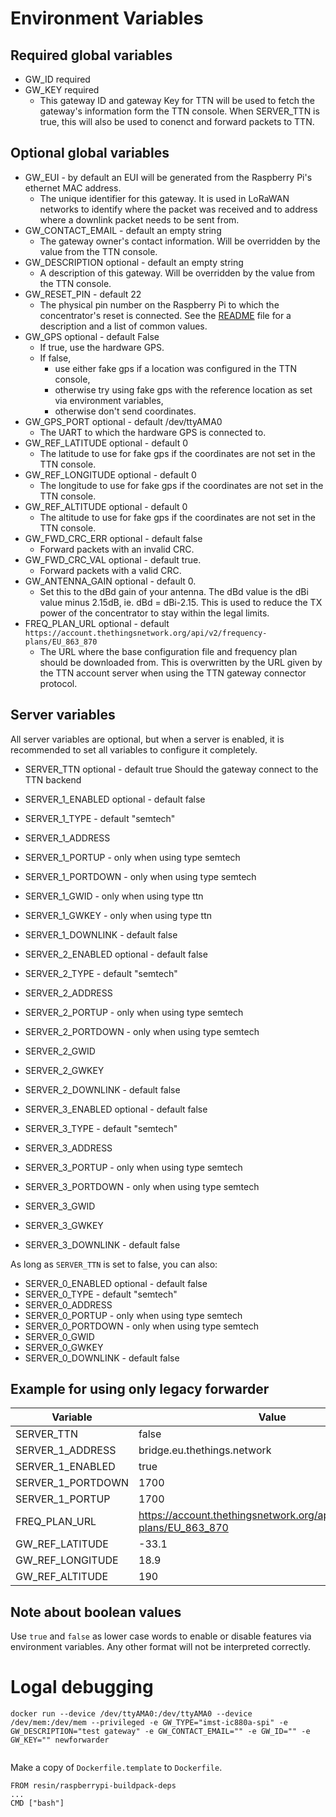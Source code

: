 # Environment Variables
## Required global variables
* GW_ID required
* GW_KEY required
  * This gateway ID and gateway Key for TTN will be used to fetch the gateway's information form the TTN console. When SERVER_TTN is true, this will also be used to conenct and forward packets to TTN.

## Optional global variables
* GW_EUI - by default an EUI will be generated from the Raspberry Pi's ethernet MAC address.
  * The unique identifier for this gateway. It is used in LoRaWAN networks to identify where the packet was received and to address where a downlink packet needs to be sent from.
* GW_CONTACT_EMAIL - default an empty string
  * The gateway owner's contact information. Will be overridden by the value from the TTN console.
* GW_DESCRIPTION optional - default an empty string
  * A description of this gateway. Will be overridden by the value from the TTN console.
* GW_RESET_PIN - default 22
  * The physical pin number on the Raspberry Pi to which the concentrator's reset is connected. See the [README](README.md) file for a description and a list of common values.
* GW_GPS optional - default False
  * If true, use the hardware GPS. 
  * If false, 
    * use either fake gps if a location was configured in the TTN console, 
    * otherwise try using fake gps with the reference location as set via environment variables, 
    * otherwise don't send coordinates. 
* GW_GPS_PORT optional - default /dev/ttyAMA0
  * The UART to which the hardware GPS is connected to.
* GW_REF_LATITUDE optional - default 0
  * The latitude to use for fake gps if the coordinates are not set in the TTN console.
* GW_REF_LONGITUDE optional - default 0
  * The longitude to use for fake gps if the coordinates are not set in the TTN console.
* GW_REF_ALTITUDE optional - default 0
  * The altitude to use for fake gps if the coordinates are not set in the TTN console.
* GW_FWD_CRC_ERR optional - default false
  * Forward packets with an invalid CRC.
* GW_FWD_CRC_VAL optional - default true.
  * Forward packets with a valid CRC.
* GW_ANTENNA_GAIN optional - default 0.
  * Set this to the dBd gain of your antenna. The dBd value is the dBi value minus 2.15dB, ie. dBd = dBi-2.15. This is used to reduce the TX power of the concentrator to stay within the legal limits.
* FREQ_PLAN_URL optional - default `https://account.thethingsnetwork.org/api/v2/frequency-plans/EU_863_870`
  * The URL where the base configuration file and frequency plan should be downloaded from. This is overwritten by the URL given by the TTN account server when using the TTN gateway connector protocol.

## Server variables
All server variables are optional, but when a server is enabled, it is recommended to set all variables to configure it completely.
* SERVER_TTN optional - default true
  Should the gateway connect to the TTN backend
  
* SERVER_1_ENABLED optional - default false
* SERVER_1_TYPE - default "semtech"
* SERVER_1_ADDRESS
* SERVER_1_PORTUP - only when using type semtech
* SERVER_1_PORTDOWN - only when using type semtech
* SERVER_1_GWID - only when using type ttn
* SERVER_1_GWKEY - only when using type ttn
* SERVER_1_DOWNLINK - default false

* SERVER_2_ENABLED optional - default false
* SERVER_2_TYPE - default "semtech"
* SERVER_2_ADDRESS
* SERVER_2_PORTUP - only when using type semtech
* SERVER_2_PORTDOWN - only when using type semtech
* SERVER_2_GWID
* SERVER_2_GWKEY
* SERVER_2_DOWNLINK - default false

* SERVER_3_ENABLED optional - default false
* SERVER_3_TYPE - default "semtech"
* SERVER_3_ADDRESS
* SERVER_3_PORTUP - only when using type semtech
* SERVER_3_PORTDOWN - only when using type semtech
* SERVER_3_GWID
* SERVER_3_GWKEY
* SERVER_3_DOWNLINK - default false

As long as `SERVER_TTN` is set to false, you can also:
* SERVER_0_ENABLED optional - default false
* SERVER_0_TYPE - default "semtech"
* SERVER_0_ADDRESS
* SERVER_0_PORTUP - only when using type semtech
* SERVER_0_PORTDOWN - only when using type semtech
* SERVER_0_GWID
* SERVER_0_GWKEY
* SERVER_0_DOWNLINK - default false

## Example for using only legacy forwarder

| Variable          | Value |
| ----------------- | ----- |
| SERVER_TTN        | false |
| SERVER_1_ADDRESS  | bridge.eu.thethings.network |
| SERVER_1_ENABLED  | true  |
| SERVER_1_PORTDOWN | 1700  |
| SERVER_1_PORTUP   | 1700  |
| FREQ_PLAN_URL     | https://account.thethingsnetwork.org/api/v2/frequency-plans/EU_863_870 |
| GW_REF_LATITUDE   | -33.1 |
| GW_REF_LONGITUDE  | 18.9  |
| GW_REF_ALTITUDE   | 190   |

## Note about boolean values

Use `true` and `false` as lower case words to enable or disable features via environment variables. Any other format will not be interpreted correctly.

# Logal debugging
```
docker run --device /dev/ttyAMA0:/dev/ttyAMA0 --device /dev/mem:/dev/mem --privileged -e GW_TYPE="imst-ic880a-spi" -e GW_DESCRIPTION="test gateway" -e GW_CONTACT_EMAIL="" -e GW_ID="" -e GW_KEY="" newforwarder


```
Make a copy of `Dockerfile.template` to `Dockerfile`.
```
FROM resin/raspberrypi-buildpack-deps
...
CMD ["bash"]
```
